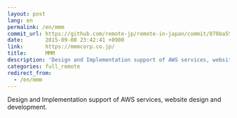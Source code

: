 ```yaml
---
layout: post
lang: en
permalink: /en/mmm
commit_url: https://github.com/remote-jp/remote-in-japan/commit/878ba55549cacf0553e4c7492bc182c511c01bd3
date:       2015-09-08 23:42:41 +0900
link:       https://mmmcorp.co.jp/
title:      MMM
description: 'Design and Implementation support of AWS services, website design and development.'
categories: full_remote
redirect_from:
  - /en/mmm
---
```


<p>Design and Implementation support of AWS services, website design and development.</p>
